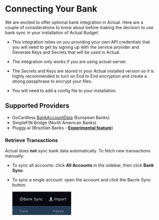 # Connecting Your Bank

We are excited to offer optional bank integration in Actual.
Here are a couple of considerations to know about before making the decision to use bank sync in your installation of Actual Budget.

- This integration relies on you providing your own API credentials that you will need to get by signing up with the service provider and Generate Keys and Secrets that will be used in Actual.

- The integration only works if you are using actual-server.

- The Secrets and Keys are stored in your Actual installed version so it is highly recommended to turn on End to End encryption and create a strong passphrase to encrypt your files.

- You will need to add a config file to your installation.

## Supported Providers

* GoCardless [BankAccountData](/docs/advanced/bank-sync/gocardless/) (European Banks)
* SimpleFIN Bridge (North American Banks)
* Pluggy.ai (Brazilian Banks - [**Experimental feature**](/docs/experimental/pluggyai))

### Retrieve Transactions

Actual does **not** sync bank data automatically. To fetch new transactions manually:

- To sync all accounts: click **All Accounts** in the sidebar, then click **Bank Sync**.
- To sync a single account: open the account and click the Bacnk Sync button.

  ![](/static/img/connecting-your-bank/connecting-your-bank-simplefin-10.png)
